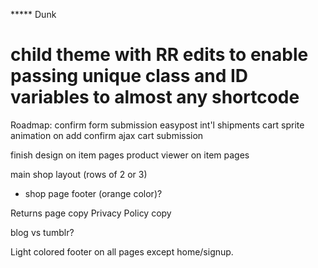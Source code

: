 ***** Dunk

child theme with RR edits to enable passing unique class and ID variables to almost any shortcode
=

Roadmap:
confirm form submission
easypost int'l shipments
cart sprite animation on add
confirm ajax cart submission

finish design on item pages
product viewer on item pages

main shop layout (rows of 2 or 3)
- shop page footer (orange color)?

Returns page copy
Privacy Policy copy

blog vs tumblr?

Light colored footer on all pages except home/signup.